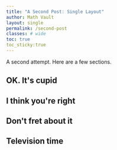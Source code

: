 ```yaml
---
title: "A Second Post: Single Layout"
author: Math Vault
layout: single
permalink: /second-post
classes: # wide
toc: true
toc_sticky:true
---
```


A second attempt. Here are a few sections.

## OK. It's cupid

## I think you're right

## Don't fret about it

## Television time
